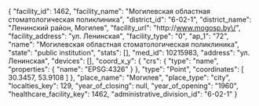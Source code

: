 {
    "facility_id": 1462,
    "facility_name": "Могилевская областная стоматологическая поликлиника",
    "district_id": "6-02-1",
    "district_name": "Ленинский район, Могилев",
    "facility_url": "http:\/\/www.mogosp.by\/",
    "facility_address": "ул. Ленинская",
    "facility_type": "0",
    "ap_1": "72",
    "name": "Могилевская областная стоматологическая поликлиника",
    "state": "public institution",
    "stats": [],
    "med_id": 10215983,
    "address": "ул. Ленинская",
    "devices": [],
    "coord_x_y": {
        "crs": {
            "type": "name",
            "properties": {
                "name": "EPSG:4326"
            }
        },
        "type": "Point",
        "coordinates": [
            30.3457,
            53.9108
        ]
    },
    "place_name": "Могилев",
    "place_type": "city",
    "localties_key": 129,
    "year_of_closing": null,
    "year_of_opening": "1960",
    "healthcare_facility_key": 1462,
    "administrative_division_id": "6-02-1"
}